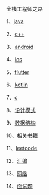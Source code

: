全栈工程师之路

1、[java](https://github.com/willpyshan13/DailyInterview/java/readme.md)

2、[c++](https://github.com/willpyshan13/DailyInterview/c++/readme.md)

3、[android](https://github.com/willpyshan13/DailyInterview/android/readme.md)

4、[ios](https://github.com/willpyshan13/DailyInterview/ios/readme.md)

5、[flutter](https://github.com/willpyshan13/DailyInterview/flutter/readme.md)

6、[kotlin](https://github.com/willpyshan13/DailyInterview/kotlin/readme.md)

7、[c](https://github.com/willpyshan13/DailyInterview/c/readme.md)

8、[设计模式](https://github.com/willpyshan13/DailyInterview/android/readme.md)

9、[数据结构](https://github.com/willpyshan13/DailyInterview/android/readme.md)

10、[相关书籍](https://github.com/willpyshan13/DailyInterview/android/readme.md)

11、[leetcode](https://github.com/willpyshan13/DailyInterview/leetcode/readme.md)

12、[汇编](https://github.com/willpyshan13/DailyInterview/AssemblyLaguage/readme.md)

13、[网络](https://github.com/willpyshan13/DailyInterview/network/readme.md)

14、[面试题](https://github.com/willpyshan13/DailyInterview/面试/readme.md)